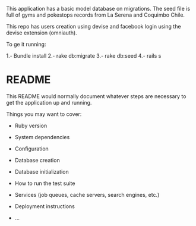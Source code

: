 This application has a basic model database on migrations.
The seed file is full of gyms and pokestops records from La Serena and Coquimbo Chile.

This repo has users creation using devise and facebook login using the devise extension (omniauth).

To ge it running:

1.- Bundle install
2.- rake db:migrate
3.- rake db:seed
4.- rails s


# README

This README would normally document whatever steps are necessary to get the
application up and running.

Things you may want to cover:

* Ruby version

* System dependencies

* Configuration

* Database creation

* Database initialization

* How to run the test suite

* Services (job queues, cache servers, search engines, etc.)

* Deployment instructions

* ...
